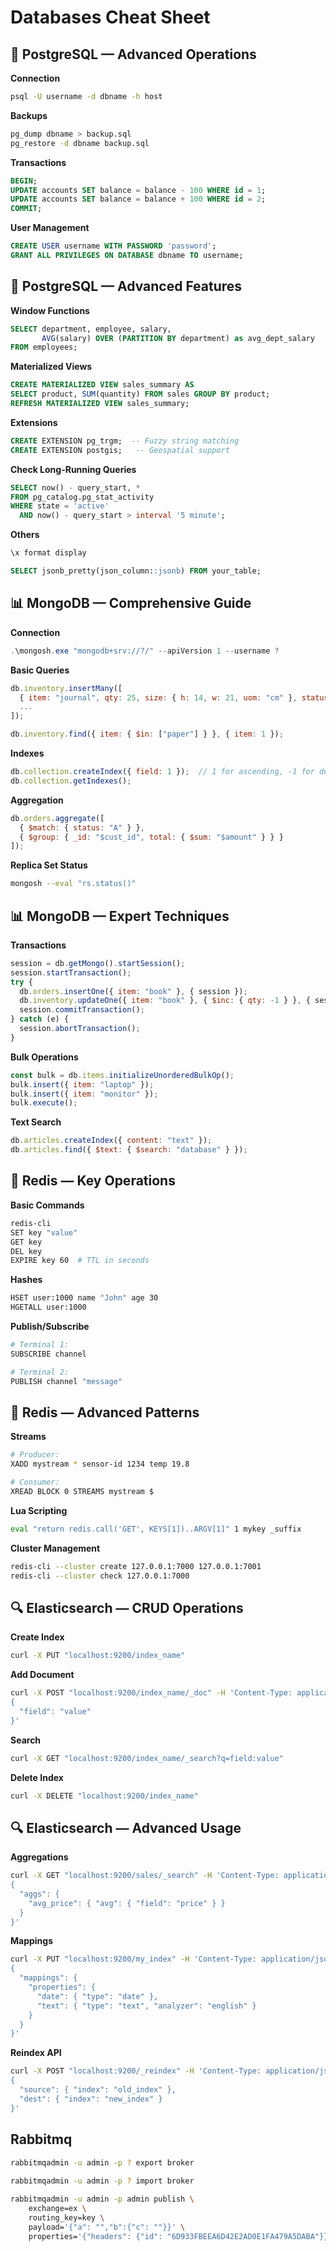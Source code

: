 # Databases Cheat Sheet

## 🐘 PostgreSQL — Advanced Operations

**Connection**
```bash
psql -U username -d dbname -h host
```

**Backups**
```bash
pg_dump dbname > backup.sql
pg_restore -d dbname backup.sql
```

**Transactions**
```sql
BEGIN;
UPDATE accounts SET balance = balance - 100 WHERE id = 1;
UPDATE accounts SET balance = balance + 100 WHERE id = 2;
COMMIT;
```

**User Management**
```sql
CREATE USER username WITH PASSWORD 'password';
GRANT ALL PRIVILEGES ON DATABASE dbname TO username;
```

## 🐘 PostgreSQL — Advanced Features

**Window Functions**
```sql
SELECT department, employee, salary, 
       AVG(salary) OVER (PARTITION BY department) as avg_dept_salary
FROM employees;
```

**Materialized Views**
```sql
CREATE MATERIALIZED VIEW sales_summary AS
SELECT product, SUM(quantity) FROM sales GROUP BY product;
REFRESH MATERIALIZED VIEW sales_summary;
```

**Extensions**
```sql
CREATE EXTENSION pg_trgm;  -- Fuzzy string matching
CREATE EXTENSION postgis;   -- Geospatial support
```


**Check Long-Running Queries**

```sql
SELECT now() - query_start, * 
FROM pg_catalog.pg_stat_activity 
WHERE state = 'active' 
  AND now() - query_start > interval '5 minute';
```


**Others**

```sql
\x format display

SELECT jsonb_pretty(json_column::jsonb) FROM your_table;

```


## 📊 MongoDB — Comprehensive Guide

**Connection**

```powershell
.\mongosh.exe "mongodb+srv://?/" --apiVersion 1 --username ?
```

**Basic Queries**

```javascript
db.inventory.insertMany([
  { item: "journal", qty: 25, size: { h: 14, w: 21, uom: "cm" }, status: "A" },
  ...
]);

db.inventory.find({ item: { $in: ["paper"] } }, { item: 1 });
```


**Indexes**
```javascript
db.collection.createIndex({ field: 1 });  // 1 for ascending, -1 for descending
db.collection.getIndexes();
```

**Aggregation**
```javascript
db.orders.aggregate([
  { $match: { status: "A" } },
  { $group: { _id: "$cust_id", total: { $sum: "$amount" } } }
]);
```

**Replica Set Status**
```bash
mongosh --eval "rs.status()"
```

## 📊 MongoDB — Expert Techniques

**Transactions**
```javascript
session = db.getMongo().startSession();
session.startTransaction();
try {
  db.orders.insertOne({ item: "book" }, { session });
  db.inventory.updateOne({ item: "book" }, { $inc: { qty: -1 } }, { session });
  session.commitTransaction();
} catch (e) {
  session.abortTransaction();
}
```

**Bulk Operations**
```javascript
const bulk = db.items.initializeUnorderedBulkOp();
bulk.insert({ item: "laptop" });
bulk.insert({ item: "monitor" });
bulk.execute();
```

**Text Search**
```javascript
db.articles.createIndex({ content: "text" });
db.articles.find({ $text: { $search: "database" } });
```

## 🔴 Redis — Key Operations

**Basic Commands**
```bash
redis-cli
SET key "value"
GET key
DEL key
EXPIRE key 60  # TTL in seconds
```

**Hashes**
```bash
HSET user:1000 name "John" age 30
HGETALL user:1000
```

**Publish/Subscribe**
```bash
# Terminal 1:
SUBSCRIBE channel

# Terminal 2:
PUBLISH channel "message"
```

## 🔴 Redis — Advanced Patterns

**Streams**
```bash
# Producer:
XADD mystream * sensor-id 1234 temp 19.8

# Consumer:
XREAD BLOCK 0 STREAMS mystream $
```

**Lua Scripting**
```bash
eval "return redis.call('GET', KEYS[1])..ARGV[1]" 1 mykey _suffix
```

**Cluster Management**
```bash
redis-cli --cluster create 127.0.0.1:7000 127.0.0.1:7001
redis-cli --cluster check 127.0.0.1:7000
```

## 🔍 Elasticsearch — CRUD Operations

**Create Index**
```bash
curl -X PUT "localhost:9200/index_name"
```

**Add Document**
```bash
curl -X POST "localhost:9200/index_name/_doc" -H 'Content-Type: application/json' -d'
{
  "field": "value"
}'
```

**Search**
```bash
curl -X GET "localhost:9200/index_name/_search?q=field:value"
```

**Delete Index**
```bash
curl -X DELETE "localhost:9200/index_name"
```

## 🔍 Elasticsearch — Advanced Usage

**Aggregations**
```bash
curl -X GET "localhost:9200/sales/_search" -H 'Content-Type: application/json' -d'
{
  "aggs": {
    "avg_price": { "avg": { "field": "price" } }
  }
}'
```

**Mappings**
```bash
curl -X PUT "localhost:9200/my_index" -H 'Content-Type: application/json' -d'
{
  "mappings": {
    "properties": {
      "date": { "type": "date" },
      "text": { "type": "text", "analyzer": "english" }
    }
  }
}'
```

**Reindex API**
```bash
curl -X POST "localhost:9200/_reindex" -H 'Content-Type: application/json' -d'
{
  "source": { "index": "old_index" },
  "dest": { "index": "new_index" }
}'
```

## Rabbitmq

```bash
rabbitmqadmin -u admin -p ? export broker
 
rabbitmqadmin -u admin -p ? import broker

rabbitmqadmin -u admin -p admin publish \
    exchange=ex \
    routing_key=key \
    payload='{"a": "","b":{"c": ""}}' \
    properties='{"headers": {"id": "6D933FBEEA6D42E2AD0E1FA479A5DABA"}}'
```
